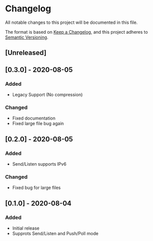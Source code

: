 # Changelog
All notable changes to this project will be documented in this file.

The format is based on [Keep a Changelog](https://keepachangelog.com/en/1.0.0/),
and this project adheres to [Semantic Versioning](https://semver.org/spec/v2.0.0.html).

## [Unreleased]

## [0.3.0] - 2020-08-05
### Added
- Legacy Support (No compression)

### Changed
- Fixed documentation
- Fixed large file bug again

## [0.2.0] - 2020-08-05
### Added
- Send/Listen supports IPv6

### Changed
- Fixed bug for large files

## [0.1.0] - 2020-08-04
### Added
- Initial release
- Supprots Send/Listen and Push/Poll mode
